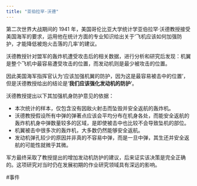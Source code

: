 ```yaml
---
title: "亚伯拉罕·沃德"
---
```

第二次世界大战期间的 1941 年，美国哥伦比亚大学统计学亚伯拉罕·沃德教授接受美国海军的要求，运用他在统计方面的专业知识给出关于‘飞机应该如何加强防护，才能降低被炮火击落的几率’的建议。

沃德教授针对盟军的轰炸机遭受攻击后的相关数据，进行分析和研究后发现：机翼是整个飞机中最容易遭受攻击的位置，而发动机则是最少被攻击的位置。

因此美国海军指挥官认为‘应该加强机翼的防护，因为这是最容易被击中的位置’，但是沃德教授给出的结论是‘**我们应该强化发动机的防护**’。

沃德教授提出以下其加强机身防护意见的依据：

- 本次统计的样本，仅包含没有因敌火射击而坠毁并安全返航的轰炸机。
- 沃德教授假设所有中弹的弹著点应该会平均分布在机身各处，而能安全返航的轰炸机机身中弹数量较多的区域，是即使被击中也比较不会导致坠机的部位。
- 机翼被击中很多次的轰炸机，大多数仍然能够安全返航。
- 发动机弹孔较少的原因并非真的不容易中弹，而是一旦中弹，其生还并安全返航的可能性就微乎其微。

军方最终采取了教授提出的增加发动机防护的建议，后来证实该决策是完全正确的。这项研究对当时仍在发展初期的作业研究领域具有深远的影响。

#事件